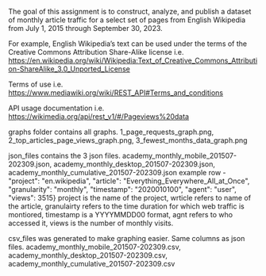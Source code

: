 The goal of this assignment is to construct, analyze, and publish a dataset of monthly article traffic for a select set of pages from English Wikipedia from July 1, 2015 through September 30, 2023. 

For example, English Wikipedia’s text can be used under the terms of the Creative Commons Attribution Share-Alike license i.e. https://en.wikipedia.org/wiki/Wikipedia:Text_of_Creative_Commons_Attribution-ShareAlike_3.0_Unported_License

Terms of use i.e. https://www.mediawiki.org/wiki/REST_API#Terms_and_conditions

API usage documentation i.e. https://wikimedia.org/api/rest_v1/#/Pageviews%20data

graphs folder contains all graphs. 
1_page_requests_graph.png, 2_top_articles_page_views_graph.png, 3_fewest_months_data_graph.png

json_files contains the 3 json files. 
academy_monthly_mobile_201507-202309.json, academy_monthly_desktop_201507-202309.json, academy_monthly_cumulative_201507-202309.json
example row - "project": "en.wikipedia", "article": "Everything_Everywhere_All_at_Once", "granularity": "monthly", "timestamp": "2020010100", "agent": "user", "views": 3515}
project is the name of the project, wrticle refers to name of the article, granulairty refers to the time duration for which web traffic is montiored, timestamp is a YYYYMMDD00 format, agnt refers to who accessed it, views is the number of monthly visits.

csv_files was generated to make graphing easier. Same columns as json files.
academy_monthly_mobile_201507-202309.csv, academy_monthly_desktop_201507-202309.csv, academy_monthly_cumulative_201507-202309.csv